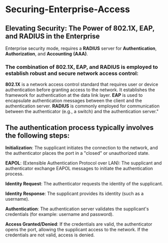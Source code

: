# Securing-Enterprise-Access
## Elevating Security: The Power of 802.1X, EAP, and RADIUS in the Enterprise
Enterprise security mode, requires a __RADIUS__ server for __Authentication__, __Authorization__, and __Accounting__ __(AAA)__.
### The combination of 802.1X, EAP, and RADIUS is employed to establish robust and secure network access control:
__802.1X__ is a network access control standard that requires user or device authentication before granting access to the network. It establishes the framework for authentication at the data link layer.
__EAP__ is used to encapsulate authentication messages between the client and the authentication server.
__RADIUS__ is commonly employed for communication between the authenticator (e.g., a switch) and the authentication server."

## The authentication process typically involves the following steps:
__Initialization__: The supplicant initiates the connection to the network, and the authenticator places the port in a "closed" or unauthorized state.

__EAPOL__: (Extensible Authentication Protocol over LAN): The supplicant and authenticator exchange EAPOL messages to initiate the authentication process.

__Identity Request__: The authenticator requests the identity of the supplicant.

__Identity Response__: The supplicant provides its identity (such as a username).

__Authentication__: The authentication server validates the supplicant's credentials (for example: username and password).

__Access Granted/Denied__: If the credentials are valid, the authenticator opens the port, allowing the supplicant access to the network. If the credentials are not valid, access is denied.
